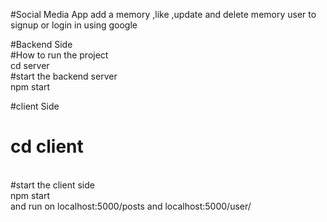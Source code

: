 #Social Media App
add a memory ,like ,update and delete memory
user to signup or login in using google
<br>

#Backend Side
<br>
#How to run the project
<br>
cd server
<br>
#start the backend server
<br>
npm start

#client Side 
<br>
# cd client
<br>
#start the client side 
<br>
npm start
<br>
and run on localhost:5000/posts and localhost:5000/user/
